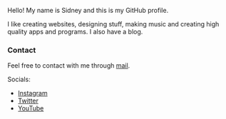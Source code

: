 Hello! My name is Sidney and this is my GitHub profile.

I like creating websites, designing stuff, making music and creating high quality apps and programs. I also have a blog.

### Contact
Feel free to contact with me through <a href="mailto:silvasidney721@gmail.com">mail</a>.

Socials:

- [Instagram](https://instagram.com/sidney_sbo?igshid=ZGUzMzM3NWJiOQ==)
- [Twitter](https://twitter.com/SidneySilvaBra1)
- [YouTube](https://www.youtube.com/@sidney_sbo)






